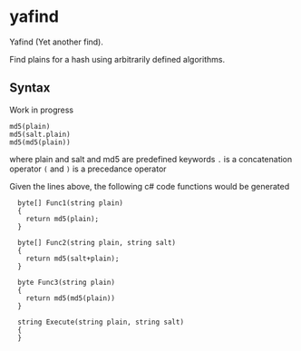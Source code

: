 # yafind

Yafind (Yet another find).

Find plains for a hash using arbitrarily defined algorithms.

## Syntax 

Work in progress

```
md5(plain)
md5(salt.plain)
md5(md5(plain))
```

where plain and salt and md5 are predefined keywords
`.` is a concatenation operator
`(` and `)` is a precedance operator

Given the lines above, the following c# code functions would be generated
```
  byte[] Func1(string plain)
  {
    return md5(plain);
  }
  
  byte[] Func2(string plain, string salt)
  {
    return md5(salt+plain);
  }
  
  byte Func3(string plain)
  {
    return md5(md5(plain))
  }
  
  string Execute(string plain, string salt)
  {
  }
 ```
